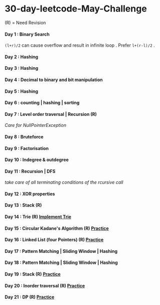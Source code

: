# 30-day-leetcode-May-Challenge
(R) = Need Revision
#### Day 1 : Binary Search
`(l+r)/2` can cause overflow and result in infinite loop . Prefer  `l+(r-l)/2` .
#### Day 2 : Hashing
#### Day 3 : Hashing
#### Day 4 : Decimal to binary and bit manipulation
#### Day 5 : Hashing
#### Day 6 : counting | hashing | sorting
#### Day 7 : Level order traversal | Recursion (R)
_Care for NullPointerException_
#### Day 8 : Bruteforce
#### Day 9 : Factorisation
#### Day 10 : Indegree & outdegree 
#### Day 11 : Recursion | DFS 
_take care of all terminating conditions of the rcursive call_
#### Day 12 : XOR properties
#### Day 13 : Stack (R)
#### Day 14 : Trie (R) [Implement Trie](https://leetcode.com/problems/implement-trie-prefix-tree/)
#### Day 15 : Circular Kadane's Algorithm (R) [Practice](https://leetcode.com/problems/maximum-sum-circular-subarray/)
#### Day 16 : Linked List (four Pointers) (R) [Practice](https://leetcode.com/problems/odd-even-linked-list/)
#### Day 17 : Pattern Matching | Sliding Window | Hashing
#### Day 18 : Pattern Matching | Sliding Window | Hashing
#### Day 19 : Stack (R) [Practice](https://leetcode.com/problems/online-stock-span/)
#### Day 20 : Inorder traversal (R) [Practice](https://leetcode.com/problems/kth-smallest-element-in-a-bst/)
#### Day 21 : DP (R) [Practice](https://leetcode.com/problems/count-square-submatrices-with-all-ones/)
